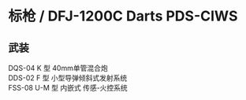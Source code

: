 # 标枪 / DFJ-1200C Darts PDS-CIWS

## 武装

DQS-04 K 型 40mm单管混合炮  
DDS-02 F 型 小型导弹倾斜式发射系统  
FSS-08 U-M 型 内嵌式 传感-火控系统 

